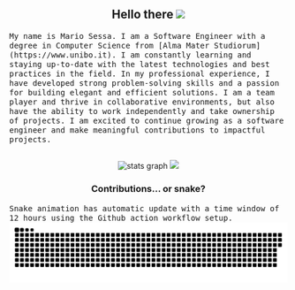 <h2 align="center">Hello there <img src="https://user-images.githubusercontent.com/42378118/110234147-e3259600-7f4e-11eb-95be-0c4047144dea.gif" width="30"></h2>
<samp>My name is Mario Sessa. I am a Software Engineer with a degree in Computer Science from [Alma Mater Studiorum](https://www.unibo.it). I am constantly learning and staying up-to-date with the latest technologies and best practices in the field. In my professional experience, I have developed strong problem-solving skills and a passion for building elegant and efficient solutions. I am a team player and thrive in collaborative environments, but also have the ability to work independently and take ownership of projects. I am excited to continue growing as a software engineer and make meaningful contributions to impactful projects.</samp>

##

<div align="center">
   <img src="https://github-readme-stats.vercel.app/api?hide_title=false&hide_rank=false&show_icons=true&include_all_commits=true&count_private=true&disable_animations=true&theme=white&locale=en&hide_border=false&username=mase-git" height="150" alt="stats graph"  />
   <img height="150" src="https://github-readme-stats.vercel.app/api/top-langs/?username=mase-git" />
 </div>

<h3 align="center">Contributions... or snake?</h3>
<samp>Snake animation has automatic update with a time window of 12 hours using the Github action workflow setup.</samp>

<img src="https://github.com/mase-git/mase-git/blob/assets/snake.svg" alt="Snake Animation" />

